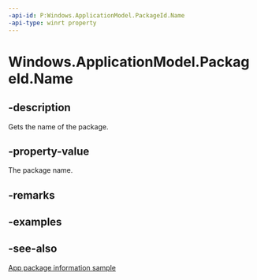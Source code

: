 ```yaml
---
-api-id: P:Windows.ApplicationModel.PackageId.Name
-api-type: winrt property
---
```


<!-- Property syntax
public string Name { get; }
-->

# Windows.ApplicationModel.PackageId.Name

## -description
Gets the name of the package.

## -property-value
The package name.

## -remarks

## -examples

## -see-also
[App package information sample](https://github.com/Microsoft/Windows-universal-samples/tree/master/Samples/Package)
